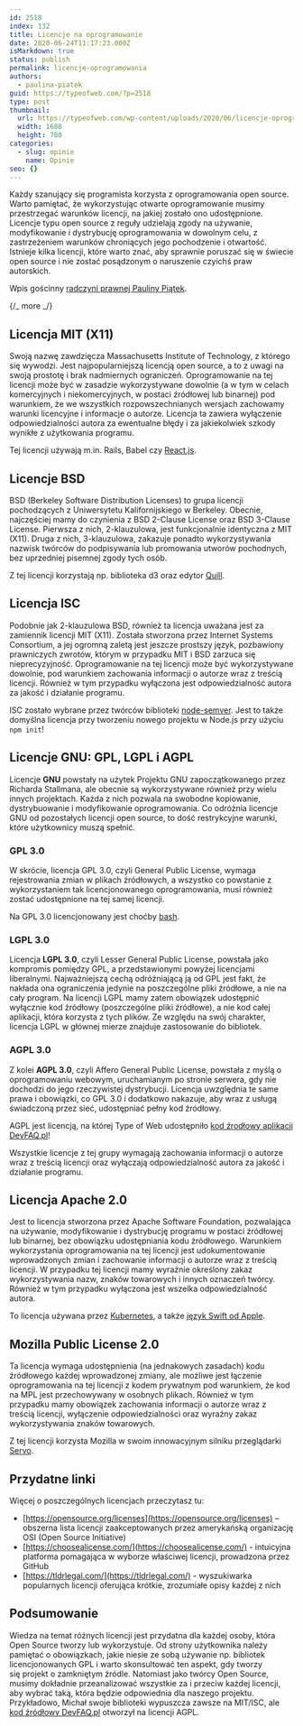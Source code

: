 ```yaml
---
id: 2518
index: 132
title: Licencje na oprogramowanie
date: 2020-06-24T11:17:23.000Z
isMarkdown: true
status: publish
permalink: licencje-oprogramowania
authors:
  - paulina-piatek
guid: https://typeofweb.com/?p=2518
type: post
thumbnail:
  url: https://typeofweb.com/wp-content/uploads/2020/06/licencje-oprogramowania.png
  width: 1688
  height: 780
categories:
  - slug: opinie
    name: Opinie
seo: {}
---
```


Każdy szanujący się programista korzysta z oprogramowania open source. Warto pamiętać, że wykorzystując otwarte oprogramowanie musimy przestrzegać warunków licencji, na jakiej zostało ono udostępnione. Licencje typu open source z reguły udzielają zgody na używanie, modyfikowanie i dystrybucję oprogramowania w dowolnym celu, z zastrzeżeniem warunków chroniących jego pochodzenie i otwartość. Istnieje kilka licencji, które warto znać, aby sprawnie poruszać się w świecie open source i nie zostać posądzonym o naruszenie czyichś praw autorskich.

Wpis gościnny [radczyni prawnej Pauliny Piątek](https://paulinapiatek.pl/).

{/_ more _/}

## Licencja MIT (X11)

Swoją nazwę zawdzięcza Massachusetts Institute of Technology, z którego się wywodzi. Jest najpopularniejszą licencją open source, a to z uwagi na swoją prostotę i brak nadmiernych ograniczeń. Oprogramowanie na tej licencji może być w zasadzie wykorzystywane dowolnie (a w tym w celach komercyjnych i niekomercyjnych, w postaci źródłowej lub binarnej) pod warunkiem, że we wszystkich rozpowszechnianych wersjach zachowamy warunki licencyjne i informacje o autorze. Licencja ta zawiera wyłączenie odpowiedzialności autora za ewentualne błędy i za jakiekolwiek szkody wynikłe z użytkowania programu.

Tej licencji używają m.in. Rails, Babel czy [React.js](https://github.com/facebook/react/blob/master/LICENSE).

## Licencje BSD

BSD (Berkeley Software Distribution Licenses) to grupa licencji pochodzących z Uniwersytetu Kalifornijskiego w Berkeley. Obecnie, najczęściej mamy do czynienia z BSD 2-Clause License oraz BSD 3-Clause License. Pierwsza z nich, 2-klauzulowa, jest funkcjonalnie identyczna z MIT (X11). Druga z nich, 3-klauzulowa, zakazuje ponadto wykorzystywania nazwisk twórców do podpisywania lub promowania utworów pochodnych, bez uprzedniej pisemnej zgody tych osób.

Z tej licencji korzystają np. biblioteka d3 oraz edytor [Quill](https://github.com/quilljs/quill/blob/develop/LICENSE).

## Licencja ISC

Podobnie jak 2-klauzulowa BSD, również ta licencja uważana jest za zamiennik licencji MIT (X11). Została stworzona przez Internet Systems Consortium, a jej ogromną zaletą jest jeszcze prostszy język, pozbawiony prawniczych zwrotów, którym w przypadku MIT i BSD zarzuca się nieprecyzyjność. Oprogramowanie na tej licencji może być wykorzystywane dowolnie, pod warunkiem zachowania informacji o autorze wraz z treścią licencji. Również w tym przypadku wyłączona jest odpowiedzialność autora za jakość i działanie programu.

ISC zostało wybrane przez twórców biblioteki [node-semver](https://github.com/npm/node-semver/blob/master/LICENSE). Jest to także domyślna licencja przy tworzeniu nowego projektu w Node.js przy użyciu `npm init`!

## Licencje GNU: GPL, LGPL i AGPL

Licencje **GNU** powstały na użytek Projektu GNU zapoczątkowanego przez Richarda Stallmana, ale obecnie są wykorzystywane również przy wielu innych projektach. Każda z nich pozwala na swobodne kopiowanie, dystrybuowanie i modyfikowanie oprogramowania. Co odróżnia licencje GNU od pozostałych licencji open source, to dość restrykcyjne warunki, które użytkownicy muszą spełnić.

### GPL 3.0

W skrócie, licencja GPL 3.0, czyli General Public License, wymaga rejestrowania zmian w plikach źródłowych, a wszystko co powstanie z wykorzystaniem tak licencjonowanego oprogramowania, musi również zostać udostępnione na tej samej licencji.

Na GPL 3.0 licencjonowany jest choćby [bash](https://git.savannah.gnu.org/cgit/bash.git/tree/COPYING).

### LGPL 3.0

Licencja **LGPL 3.0**, czyli Lesser General Public License, powstała jako kompromis pomiędzy GPL, a przedstawionymi powyżej licencjami liberalnymi. Najważniejszą cechą odróżniającą ją od GPL jest fakt, że nakłada ona ograniczenia jedynie na poszczególne pliki źródłowe, a nie na cały program. Na licencji LGPL mamy zatem obowiązek udostępnić wyłącznie kod źródłowy (poszczególne pliki źródłowe), a nie kod całej aplikacji, która korzysta z tych plików. Ze względu na swój charakter, licencja LGPL w głównej mierze znajduje zastosowanie do bibliotek.

### AGPL 3.0

Z kolei **AGPL 3.0**, czyli Affero General Public License, powstała z myślą o oprogramowaniu webowym, uruchamianym po stronie serwera, gdy nie dochodzi do jego rzeczywistej dystrybucji. Licencja uwzględnia te same prawa i obowiązki, co GPL 3.0 i dodatkowo nakazuje, aby wraz z usługą świadczoną przez sieć, udostępniać pełny kod źródłowy.

AGPL jest licencją, na której Type of Web udostępniło [kod źrodłowy aplikacji DevFAQ.pl](https://github.com/typeofweb/devfaq)!

Wszystkie licencje z tej grupy wymagają zachowania informacji o autorze wraz z treścią licencji oraz wyłączają odpowiedzialność autora za jakość i działanie programu.

## Licencja Apache 2.0

Jest to licencja stworzona przez Apache Software Foundation, pozwalająca na używanie, modyfikowanie i dystrybucję programu w postaci źródłowej lub binarnej, bez obowiązku udostępniania kodu źródłowego. Warunkiem wykorzystania oprogramowania na tej licencji jest udokumentowanie wprowadzonych zmian i zachowanie informacji o autorze wraz z treścią licencji. W przypadku tej licencji mamy wyraźnie określony zakaz wykorzystywania nazw, znaków towarowych i innych oznaczeń twórcy. Również w tym przypadku wyłączona jest wszelka odpowiedzialność autora.

To licencja używana przez [Kubernetes](https://github.com/kubernetes/kubernetes/blob/master/LICENSE), a także [język Swift od Apple](https://github.com/apple/swift/blob/master/LICENSE.txt).

## Mozilla Public License 2.0

Ta licencja wymaga udostępnienia (na jednakowych zasadach) kodu źródłowego każdej wprowadzonej zmiany, ale możliwe jest łączenie oprogramowania na tej licencji z kodem prywatnym pod warunkiem, że kod na MPL jest przechowywany w osobnych plikach. Również w tym przypadku mamy obowiązek zachowania informacji o autorze wraz z treścią licencji, wyłączenie odpowiedzialności oraz wyraźny zakaz wykorzystywania znaków towarowych.

Z tej licencji korzysta Mozilla w swoim innowacyjnym silniku przeglądarki [Servo](https://github.com/servo/servo/blob/master/LICENSE).

## Przydatne linki

Więcej o poszczególnych licencjach przeczytasz tu:

- [https://opensource.org/licenses](https://opensource.org/licenses) – obszerna lista licencji zaakceptowanych przez amerykańską organizację OSI (Open Source Initiative)
- [https://choosealicense.com/](https://choosealicense.com/) - intuicyjna platforma pomagająca w wyborze właściwej licencji, prowadzona przez GitHub
- [https://tldrlegal.com/](https://tldrlegal.com/) - wyszukiwarka popularnych licencji oferująca krótkie, zrozumiałe opisy każdej z nich

## Podsumowanie

Wiedza na temat różnych licencji jest przydatna dla każdej osoby, która Open Source tworzy lub wykorzystuje. Od strony użytkownika należy pamiętać o obowiązkach, jakie niesie ze sobą używanie np. bibliotek licencjonowanych GPL i warto skonsultować ten aspekt, gdy tworzy się projekt o zamkniętym źródle. Natomiast jako twórcy Open Source, musimy dokładnie przeanalizować wszystkie za i przeciw każdej licencji, aby wybrać taką, która będzie odpowiednia dla naszego projektu. Przykładowo, Michał swoje biblioteki wypuszcza zawsze na MIT/ISC, ale [kod źródłowy DevFAQ.pl](https://github.com/typeofweb/devfaq) otworzył na licencji AGPL.
